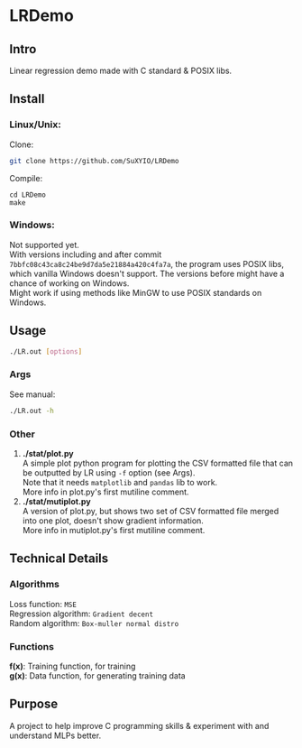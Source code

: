 # LRDemo
## Intro
Linear regression demo made with C standard & POSIX libs.  

## Install
### Linux/Unix:
Clone:
```bash
git clone https://github.com/SuXYIO/LRDemo
```
Compile:
```
cd LRDemo
make
```
### Windows:
Not supported yet.  
With versions including and after commit `7bbfc08c43ca8c24be9d7da5e21884a420c4fa7a`, the program uses POSIX libs, which vanilla Windows doesn't support. The versions before might have a chance of working on Windows.  
Might work if using methods like MinGW to use POSIX standards on Windows.  

## Usage
```bash
./LR.out [options]
```
### Args
See manual:
```bash
./LR.out -h
```
### Other
1. **./stat/plot.py**  
A simple plot python program for plotting the CSV formatted file that can be outputted by LR using `-f` option (see Args).  
Note that it needs `matplotlib` and `pandas` lib to work.  
More info in plot.py's first mutiline comment.  
2. **./stat/mutiplot.py**  
A version of plot.py, but shows two set of CSV formatted file merged into one plot, doesn't show gradient information.  
More info in mutiplot.py's first mutiline comment.  

## Technical Details
### Algorithms
Loss function: `MSE`  
Regression algorithm: `Gradient decent`  
Random algorithm: `Box-muller normal distro`  
### Functions
**f(x)**: Training function, for training  
**g(x)**: Data function, for generating training data  

## Purpose
A project to help improve C programming skills & experiment with and understand MLPs better.  

